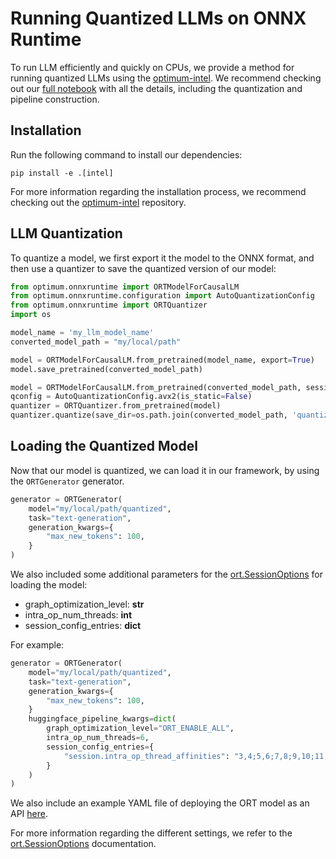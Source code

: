 # Running Quantized LLMs on ONNX Runtime

To run LLM efficiently and quickly on CPUs, we provide a method for running quantized LLMs using the [optimum-intel](https://github.com/huggingface/optimum-intel).
We recommend checking out our [full notebook](../../examples/rag_with_quantized_llm.ipynb) with all the details, including the quantization and pipeline construction.

## Installation

Run the following command to install our dependencies:

```
pip install -e .[intel]
```

For more information regarding the installation process, we recommend checking out the [optimum-intel](https://github.com/huggingface/optimum-intel) repository.

## LLM Quantization

To quantize a model, we first export it the model to the ONNX format, and then use a quantizer to save the quantized version of our model:

```python
from optimum.onnxruntime import ORTModelForCausalLM
from optimum.onnxruntime.configuration import AutoQuantizationConfig
from optimum.onnxruntime import ORTQuantizer
import os

model_name = 'my_llm_model_name'
converted_model_path = "my/local/path"

model = ORTModelForCausalLM.from_pretrained(model_name, export=True)
model.save_pretrained(converted_model_path)

model = ORTModelForCausalLM.from_pretrained(converted_model_path, session_options=session_options)
qconfig = AutoQuantizationConfig.avx2(is_static=False)
quantizer = ORTQuantizer.from_pretrained(model)
quantizer.quantize(save_dir=os.path.join(converted_model_path, 'quantized'), quantization_config=qconfig)
```

## Loading the Quantized Model

Now that our model is quantized, we can load it in our framework, by using the ```ORTGenerator``` generator.

```python
generator = ORTGenerator(
    model="my/local/path/quantized",
    task="text-generation",
    generation_kwargs={
        "max_new_tokens": 100,
    }
)
```

We also included some additional parameters for the [ort.SessionOptions](https://onnxruntime.ai/docs/api/c/struct_ort_1_1_session_options.html) for loading the model:

* graph_optimization_level: **str**
* intra_op_num_threads: **int**
* session_config_entries: **dict**

For example:

```python
generator = ORTGenerator(
    model="my/local/path/quantized",
    task="text-generation",
    generation_kwargs={
        "max_new_tokens": 100,
    }
    huggingface_pipeline_kwargs=dict(
        graph_optimization_level="ORT_ENABLE_ALL",
        intra_op_num_threads=6,
        session_config_entries={
            "session.intra_op_thread_affinities": "3,4;5,6;7,8;9,10;11,12"
        }
    )
)
```

We also include an example YAML file of deploying the ORT model as an API [here](../../config/doc_chat_ort.yaml).

For more information regarding the different settings, we refer to the [ort.SessionOptions](https://onnxruntime.ai/docs/api/c/struct_ort_1_1_session_options.html) documentation.
